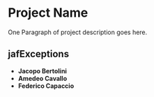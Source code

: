 # Project Name

One Paragraph of project description goes here.

## jafExceptions
* **Jacopo Bertolini**
* **Amedeo Cavallo**
* **Federico Capaccio**
